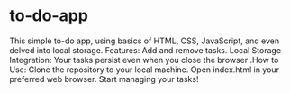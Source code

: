 # to-do-app
This simple to-do app, using basics of HTML, CSS, JavaScript, and even delved into local storage. Features: Add and remove tasks. Local Storage Integration: Your tasks persist even when you close the browser .How to Use: Clone the repository to your local machine. Open index.html in your preferred web browser. Start managing your tasks!

